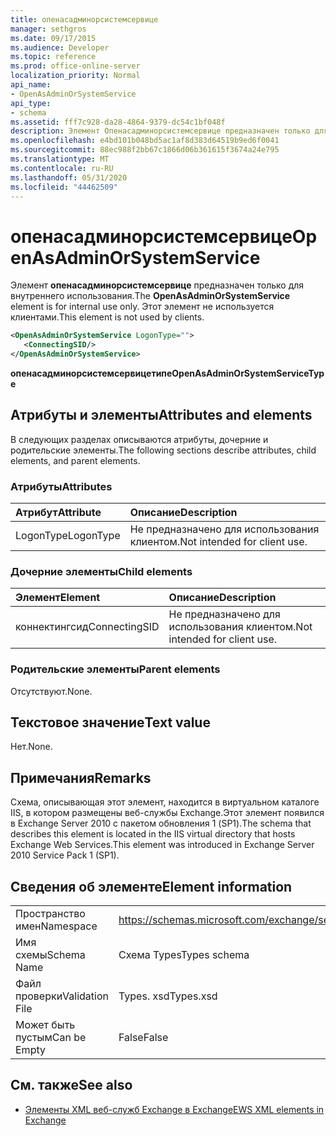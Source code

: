 ```yaml
---
title: опенасадминорсистемсервице
manager: sethgros
ms.date: 09/17/2015
ms.audience: Developer
ms.topic: reference
ms.prod: office-online-server
localization_priority: Normal
api_name:
- OpenAsAdminOrSystemService
api_type:
- schema
ms.assetid: fff7c928-da28-4864-9379-dc54c1bf048f
description: Элемент Опенасадминорсистемсервице предназначен только для внутреннего использования. Этот элемент не используется клиентами.
ms.openlocfilehash: e4bd101b048bd5ac1af8d383d64519b9ed6f0041
ms.sourcegitcommit: 88ec988f2bb67c1866d06b361615f3674a24e795
ms.translationtype: MT
ms.contentlocale: ru-RU
ms.lasthandoff: 05/31/2020
ms.locfileid: "44462509"
---
```

# <a name="openasadminorsystemservice"></a><span data-ttu-id="de0a3-104">опенасадминорсистемсервице</span><span class="sxs-lookup"><span data-stu-id="de0a3-104">OpenAsAdminOrSystemService</span></span>

<span data-ttu-id="de0a3-105">Элемент **опенасадминорсистемсервице** предназначен только для внутреннего использования.</span><span class="sxs-lookup"><span data-stu-id="de0a3-105">The **OpenAsAdminOrSystemService** element is for internal use only.</span></span> <span data-ttu-id="de0a3-106">Этот элемент не используется клиентами.</span><span class="sxs-lookup"><span data-stu-id="de0a3-106">This element is not used by clients.</span></span> 
  
```XML
<OpenAsAdminOrSystemService LogonType="">
   <ConnectingSID/>
</OpenAsAdminOrSystemService>
```

 <span data-ttu-id="de0a3-107">**опенасадминорсистемсервицетипе**</span><span class="sxs-lookup"><span data-stu-id="de0a3-107">**OpenAsAdminOrSystemServiceType**</span></span>
## <a name="attributes-and-elements"></a><span data-ttu-id="de0a3-108">Атрибуты и элементы</span><span class="sxs-lookup"><span data-stu-id="de0a3-108">Attributes and elements</span></span>

<span data-ttu-id="de0a3-109">В следующих разделах описываются атрибуты, дочерние и родительские элементы.</span><span class="sxs-lookup"><span data-stu-id="de0a3-109">The following sections describe attributes, child elements, and parent elements.</span></span>
  
### <a name="attributes"></a><span data-ttu-id="de0a3-110">Атрибуты</span><span class="sxs-lookup"><span data-stu-id="de0a3-110">Attributes</span></span>

|<span data-ttu-id="de0a3-111">**Атрибут**</span><span class="sxs-lookup"><span data-stu-id="de0a3-111">**Attribute**</span></span>|<span data-ttu-id="de0a3-112">**Описание**</span><span class="sxs-lookup"><span data-stu-id="de0a3-112">**Description**</span></span>|
|:-----|:-----|
|<span data-ttu-id="de0a3-113">LogonType</span><span class="sxs-lookup"><span data-stu-id="de0a3-113">LogonType</span></span>  <br/> |<span data-ttu-id="de0a3-114">Не предназначено для использования клиентом.</span><span class="sxs-lookup"><span data-stu-id="de0a3-114">Not intended for client use.</span></span>  <br/> |
   
### <a name="child-elements"></a><span data-ttu-id="de0a3-115">Дочерние элементы</span><span class="sxs-lookup"><span data-stu-id="de0a3-115">Child elements</span></span>

|<span data-ttu-id="de0a3-116">**Элемент**</span><span class="sxs-lookup"><span data-stu-id="de0a3-116">**Element**</span></span>|<span data-ttu-id="de0a3-117">**Описание**</span><span class="sxs-lookup"><span data-stu-id="de0a3-117">**Description**</span></span>|
|:-----|:-----|
|<span data-ttu-id="de0a3-118">коннектингсид</span><span class="sxs-lookup"><span data-stu-id="de0a3-118">ConnectingSID</span></span>  <br/> |<span data-ttu-id="de0a3-119">Не предназначено для использования клиентом.</span><span class="sxs-lookup"><span data-stu-id="de0a3-119">Not intended for client use.</span></span>  <br/> |
   
### <a name="parent-elements"></a><span data-ttu-id="de0a3-120">Родительские элементы</span><span class="sxs-lookup"><span data-stu-id="de0a3-120">Parent elements</span></span>

<span data-ttu-id="de0a3-121">Отсутствуют.</span><span class="sxs-lookup"><span data-stu-id="de0a3-121">None.</span></span>
  
## <a name="text-value"></a><span data-ttu-id="de0a3-122">Текстовое значение</span><span class="sxs-lookup"><span data-stu-id="de0a3-122">Text value</span></span>

<span data-ttu-id="de0a3-123">Нет.</span><span class="sxs-lookup"><span data-stu-id="de0a3-123">None.</span></span>
  
## <a name="remarks"></a><span data-ttu-id="de0a3-124">Примечания</span><span class="sxs-lookup"><span data-stu-id="de0a3-124">Remarks</span></span>

<span data-ttu-id="de0a3-125">Схема, описывающая этот элемент, находится в виртуальном каталоге IIS, в котором размещены веб-службы Exchange.Этот элемент появился в Exchange Server 2010 с пакетом обновления 1 (SP1).</span><span class="sxs-lookup"><span data-stu-id="de0a3-125">The schema that describes this element is located in the IIS virtual directory that hosts Exchange Web Services.This element was introduced in Exchange Server 2010 Service Pack 1 (SP1).</span></span>
  
## <a name="element-information"></a><span data-ttu-id="de0a3-126">Сведения об элементе</span><span class="sxs-lookup"><span data-stu-id="de0a3-126">Element information</span></span>

|||
|:-----|:-----|
|<span data-ttu-id="de0a3-127">Пространство имен</span><span class="sxs-lookup"><span data-stu-id="de0a3-127">Namespace</span></span>  <br/> |https://schemas.microsoft.com/exchange/services/2006/types  <br/> |
|<span data-ttu-id="de0a3-128">Имя схемы</span><span class="sxs-lookup"><span data-stu-id="de0a3-128">Schema Name</span></span>  <br/> |<span data-ttu-id="de0a3-129">Схема Types</span><span class="sxs-lookup"><span data-stu-id="de0a3-129">Types schema</span></span>  <br/> |
|<span data-ttu-id="de0a3-130">Файл проверки</span><span class="sxs-lookup"><span data-stu-id="de0a3-130">Validation File</span></span>  <br/> |<span data-ttu-id="de0a3-131">Types. xsd</span><span class="sxs-lookup"><span data-stu-id="de0a3-131">Types.xsd</span></span>  <br/> |
|<span data-ttu-id="de0a3-132">Может быть пустым</span><span class="sxs-lookup"><span data-stu-id="de0a3-132">Can be Empty</span></span>  <br/> |<span data-ttu-id="de0a3-133">False</span><span class="sxs-lookup"><span data-stu-id="de0a3-133">False</span></span>  <br/> |
   
## <a name="see-also"></a><span data-ttu-id="de0a3-134">См. также</span><span class="sxs-lookup"><span data-stu-id="de0a3-134">See also</span></span>



- [<span data-ttu-id="de0a3-135">Элементы XML веб-служб Exchange в Exchange</span><span class="sxs-lookup"><span data-stu-id="de0a3-135">EWS XML elements in Exchange</span></span>](ews-xml-elements-in-exchange.md)

